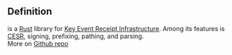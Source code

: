 ## Definition
is a [Rust](rust) library for [Key Event Receipt Infrastructure](key-event-receipt-infrastructure). Among its features
 is [CESR](cesr), signing, prefixing, pathing, and parsing.\
More on [Github repo](https://github.com/WebOfTrust/keride)